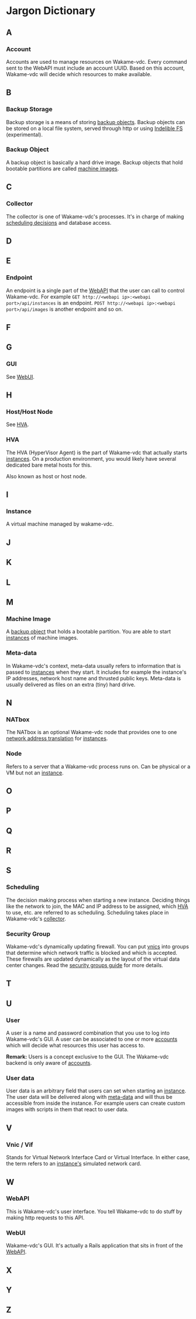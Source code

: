 # Jargon Dictionary

## A

### Account

Accounts are used to manage resources on Wakame-vdc. Every command sent to the WebAPI must include an account UUID. Based on this account, Wakame-vdc will decide which resources to make available.

## B

### Backup Storage

Backup storage is a means of storing [backup objects](#backup-object). Backup objects can be stored on a local file system, served through http or using [Indelible FS](http://www.igeekinc.com/indeliblefs/en/indeliblefs.html) (experimental).

### Backup Object

A backup object is basically a hard drive image. Backup objects that hold bootable partitions are called [machine images](#machine-image).

## C

### Collector

The collector is one of Wakame-vdc's processes. It's in charge of making [scheduling decisions](#scheduling) and database access.

## D
## E

### Endpoint

An endpoint is a single part of the [WebAPI](#webapi) that the user can call to control Wakame-vdc. For example `GET http://<webapi ip>:<webapi port>/api/instances` is an endpoint. `POST http://<webapi ip>:<webapi port>/api/images` is another endpoint and so on.

## F
## G

### GUI

See [WebUI](#webui).

## H

### Host/Host Node

See [HVA](#HVA).

### HVA

The HVA (HyperVisor Agent) is the part of Wakame-vdc that actually starts [instances](#instance). On a production environment, you would likely have several dedicated bare metal hosts for this.

Also known as host or host node.

## I

### Instance

A virtual machine managed by wakame-vdc.

## J
## K
## L
## M

### Machine Image

A [backup object](#backup-object) that holds a bootable partition. You are able to start [instances](#instance) of machine images.

### Meta-data

In Wakame-vdc's context, meta-data usually refers to information that is passed to [instances](#instance) when they start. It includes for example the instance's IP addresses, network host name and thrusted public keys. Meta-data is usually delivered as files on an extra (tiny) hard drive.

## N

### NATbox

The NATbox is an optional Wakame-vdc node that provides one to one [network address translation](http://en.wikipedia.org/wiki/Network_address_translation) for [instances](#instance).

### Node

Refers to a server that a Wakame-vdc process runs on. Can be physical or a VM but not an [instance](#instance).

## O
## P
## Q
## R
## S

### Scheduling

The decision making process when starting a new instance. Deciding things like the network to join, the MAC and IP address to be assigned, which [HVA](#HVA) to use, etc. are referred to as scheduling. Scheduling takes place in Wakame-vdc's [collector](#collector).

### Security Group

Wakame-vdc's dynamically updating firewall. You can put [vnics](#vnic-/-vif) into groups that determine which network traffic is blocked and which is accepted. These firewalls are updated dynamically as the layout of the virtual data center changes. Read the [security groups guide](security-groups/index.md) for more details.

## T
## U

### User

A user is a name and password combination that you use to log into Wakame-vdc's GUI. A user can be associated to one or more [accounts](#account) which will decide what resources this user has access to.

**Remark:** Users is a concept exclusive to the GUI. The Wakame-vdc backend is only aware of [accounts](#account).

### User data

User data is an arbitrary field that users can set when starting an [instance](#instance). The user data will be delivered along with [meta-data](#meta-data) and will thus be accessible from inside the instance. For example users can create custom images with scripts in them that react to user data.

## V

### Vnic / Vif

Stands for Virtual Network Interface Card or Virtual Interface. In either case, the term refers to an [instance's](#instance) simulated network card.

## W

### WebAPI

This is Wakame-vdc's user interface. You tell Wakame-vdc to do stuff by making http requests to this API.

### WebUI

Wakame-vdc's GUI. It's actually a Rails application that sits in front of the [WebAPI](#webapi).

## X
## Y
## Z

